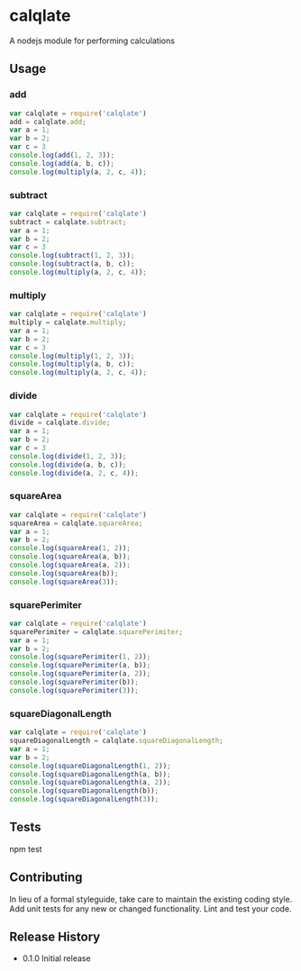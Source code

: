 # calqlate
A nodejs module for performing calculations

## Usage
### add
```javascript
var calqlate = require('calqlate')
add = calqlate.add;
var a = 1;
var b = 2;
var c = 3
console.log(add(1, 2, 3));
console.log(add(a, b, c));
console.log(multiply(a, 2, c, 4));
```
### subtract
```javascript
var calqlate = require('calqlate')
subtract = calqlate.subtract;
var a = 1;
var b = 2;
var c = 3
console.log(subtract(1, 2, 3));
console.log(subtract(a, b, c));
console.log(multiply(a, 2, c, 4));
```
### multiply
```javascript
var calqlate = require('calqlate')
multiply = calqlate.multiply;
var a = 1;
var b = 2;
var c = 3
console.log(multiply(1, 2, 3));
console.log(multiply(a, b, c));
console.log(multiply(a, 2, c, 4));
```
### divide
```javascript
var calqlate = require('calqlate')
divide = calqlate.divide;
var a = 1;
var b = 2;
var c = 3
console.log(divide(1, 2, 3));
console.log(divide(a, b, c));
console.log(divide(a, 2, c, 4));
```
### squareArea
```javascript
var calqlate = require('calqlate')
squareArea = calqlate.squareArea;
var a = 1;
var b = 2;
console.log(squareArea(1, 2));
console.log(squareArea(a, b));
console.log(squareArea(a, 2));
console.log(squareArea(b));
console.log(squareArea(3));
```
### squarePerimiter
```javascript
var calqlate = require('calqlate')
squarePerimiter = calqlate.squarePerimiter;
var a = 1;
var b = 2;
console.log(squarePerimiter(1, 2));
console.log(squarePerimiter(a, b));
console.log(squarePerimiter(a, 2));
console.log(squarePerimiter(b));
console.log(squarePerimiter(3));
```
### squareDiagonalLength
```javascript
var calqlate = require('calqlate')
squareDiagonalLength = calqlate.squareDiagonalLength;
var a = 1;
var b = 2;
console.log(squareDiagonalLength(1, 2));
console.log(squareDiagonalLength(a, b));
console.log(squareDiagonalLength(a, 2));
console.log(squareDiagonalLength(b));
console.log(squareDiagonalLength(3));
```

## Tests

npm test

## Contributing

In lieu of a formal styleguide, take care to maintain the existing coding style.
Add unit tests for any new or changed functionality. Lint and test your code.

## Release History

* 0.1.0 Initial release
